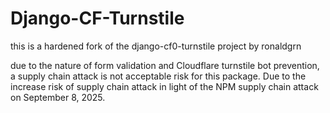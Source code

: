 # Django-CF-Turnstile

this is a hardened fork of the django-cf0-turnstile project by ronaldgrn

due to the nature of form validation and Cloudflare turnstile bot prevention, a supply chain attack is not acceptable risk
for this package. Due to the increase risk of supply chain attack in light of the NPM supply chain attack on September 8, 2025.

